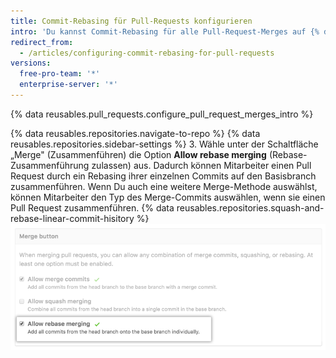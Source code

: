 ```yaml
---
title: Commit-Rebasing für Pull-Requests konfigurieren
intro: 'Du kannst Commit-Rebasing für alle Pull-Request-Merges auf {% data variables.product.product_location %} in Deinem Repository erzwingen, zulassen oder deaktivieren.'
redirect_from:
  - /articles/configuring-commit-rebasing-for-pull-requests
versions:
  free-pro-team: '*'
  enterprise-server: '*'
---
```


{% data reusables.pull_requests.configure_pull_request_merges_intro %}

{% data reusables.repositories.navigate-to-repo %}
{% data reusables.repositories.sidebar-settings %}
3. Wähle unter der Schaltfläche „Merge" (Zusammenführen) die Option **Allow rebase merging** (Rebase-Zusammenführung zulassen) aus. Dadurch können Mitarbeiter einen Pull Request durch ein Rebasing ihrer einzelnen Commits auf den Basisbranch zusammenführen. Wenn Du auch eine weitere Merge-Methode auswählst, können Mitarbeiter den Typ des Merge-Commits auswählen, wenn sie einen Pull Request zusammenführen. {% data reusables.repositories.squash-and-rebase-linear-commit-hisitory %} ![Pull-Request-Rebasing-Commits](/assets/images/help/repository/pr-merge-rebase.png)
